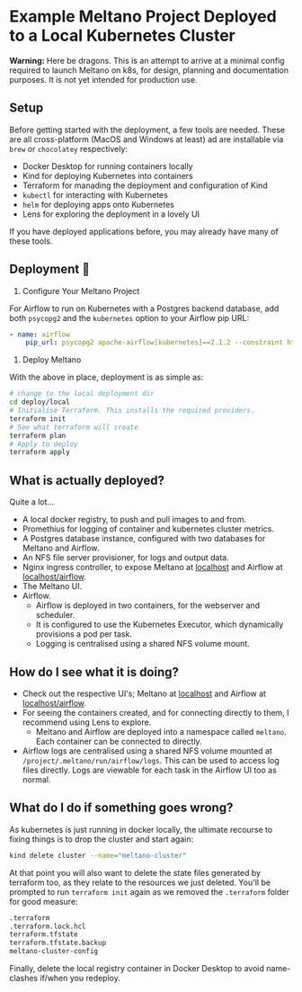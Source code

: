 # Example Meltano Project Deployed to a Local Kubernetes Cluster

**Warning:** Here be dragons. This is an attempt to arrive at a minimal config required to launch Meltano on k8s, for design, planning and documentation purposes. It is not yet intended for production use.

## Setup

Before getting started with the deployment, a few tools are needed. These are all cross-platform (MacOS and Windows at least) ad are installable via `brew` or `chocolatey` respectively:

- Docker Desktop for running containers locally
- Kind for deploying Kubernetes into containers
- Terraform for manading the deployment and configuration of Kind
- `kubectl` for interacting with Kubernetes
- `helm` for deploying apps onto Kubernetes
- Lens for exploring the deployment in a lovely UI

If you have deployed applications before, you may already have many of these tools.

## Deployment 🚀

1. Configure Your Meltano Project

For Airflow to run on Kubernetes with a Postgres backend database, add both `psycopg2` and the `kubernetes` option to your Airflow pip URL:

```yaml
- name: airflow
    pip_url: psycopg2 apache-airflow[kubernetes]==2.1.2 --constraint https://raw.githubusercontent.com/apache/airflow/constraints-2.1.2/constraints-${MELTANO__PYTHON_VERSION}.txt
```

1. Deploy Meltano

With the above in place, deployment is as simple as:

```bash
# change to the local deployment dir
cd deploy/local
# Initialise Terraform. This installs the required providers.
terraform init
# See what terraform will create
terraform plan
# Apply to deploy
terraform apply
```

## What is actually deployed?

Quite a lot...

- A local docker registry, to push and pull images to and from.
- Promethius for logging of container and kubernetes cluster metrics.
- A Postgres database instance, configured with two databases for Meltano and Airflow.
- An NFS file server provisioner, for logs and output data.
- Nginx ingress controller, to expose Meltano at [localhost](http://localhost) and Airflow at [localhost/airflow](http://localhost/airflow).
- The Meltano UI.
- Airflow.
  - Airflow is deployed in two containers, for the webserver and scheduler.
  - It is configured to use the Kubernetes Executor, which dynamically provisions a pod per task.
  - Logging is centralised using a shared NFS volume mount.

## How do I see what it is doing?

- Check out the respective UI's; Meltano at [localhost](http://localhost) and Airflow at [localhost/airflow](http://localhost/airflow).
- For seeing the containers created, and for connecting directly to them, I recommend using Lens to explore.
  - Meltano and Airflow are deployed into a namespace called `meltano`. Each container can be connected to directly.
- Airflow logs are centralised using a shared NFS volume mounted at `/project/.meltano/run/airflow/logs`. This can be used to access log files directly. Logs are viewable for each task in the Airflow UI too as normal.

## What do I do if something goes wrong?

As kubernetes is just running in docker locally, the ultimate recourse to fixing things is to drop the cluster and start again:

```bash
kind delete cluster --name="meltano-cluster"
```

At that point you will also want to delete the state files generated by terraform too, as they relate to the resources we just deleted. You'll be prompted to run `terraform init` again as we removed the `.terraform` folder for good measure:

```bash
.terraform
.terraform.lock.hcl
terraform.tfstate
terraform.tfstate.backup
meltano-cluster-config
```

Finally, delete the local registry container in Docker Desktop to avoid name-clashes if/when you redeploy.